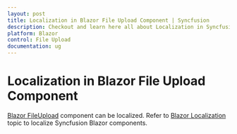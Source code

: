 ```yaml
---
layout: post
title: Localization in Blazor File Upload Component | Syncfusion
description: Checkout and learn here all about Localization in Syncfusion Blazor File Upload component and much more.
platform: Blazor
control: File Upload
documentation: ug
---
```


# Localization in Blazor File Upload Component

[Blazor FileUpload](https://www.syncfusion.com/blazor-components/blazor-file-upload) component can be localized. Refer to [Blazor Localization](https://blazor.syncfusion.com/documentation/common/localization) topic to localize Syncfusion Blazor components.